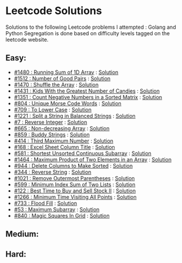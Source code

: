# Leetcode Solutions

Solutions to the following Leetcode problems I attempted : Golang and Python
Segregation is done based on difficulty levels tagged on the leetcode website.

## Easy:
* [#1480 : Running Sum of 1D Array](https://leetcode.com/problems/running-sum-of-1d-array) : [Solution](/easy/running_sum_1d)
* [#1512 : Number of Good Pairs](https://leetcode.com/problems/number-of-good-pairs/) : [Solution](/easy/good_pairs)
* [#1470 : Shuffle the Array](https://leetcode.com/problems/shuffle-the-array/) : [Solution](/easy/shuffle_array)
* [#1431 : Kids With the Greatest Number of Candies](https://leetcode.com/problems/kids-with-the-greatest-number-of-candies/) : [Solution](/easy/kids_with_candies)
* [#1351 : Count Negative Numbers in a Sorted Matrix](https://leetcode.com/problems/count-negative-numbers-in-a-sorted-matrix/) : [Solution](/easy/count_negative_numbers)
* [#804 : Unique Morse Code Words](https://leetcode.com/problems/unique-morse-code-words/) : [Solution](/easy/morse_code_words)
* [#709 : To Lower Case](https://leetcode.com/problems/to-lower-case/) : [Solution](/easy/to_lower_case)
* [#1221 : Split a String in Balanced Strings](https://leetcode.com/problems/split-a-string-in-balanced-strings/) : [Solution](/easy/balance_string)
* [#7 : Reverse Integer](https://leetcode.com/problems/reverse-integer/) : [Solution](/easy/reverse_integer)
* [#665 : Non-decreasing Array](https://leetcode.com/problems/non-decreasing-array/) : [Solution](/easy/non_decreasing_array)
* [#859 : Buddy Strings](https://leetcode.com/problems/buddy-strings/) : [Solution](/easy/buddy_strings)
* [#414 : Third Maximum Number](https://leetcode.com/problems/third-maximum-number/) : [Solution](/easy/third_max)
* [#168 : Excel Sheet Column Title](https://leetcode.com/problems/excel-sheet-column-title/) : [Solution](/easy/excel_sheet_column)
* [#581 : Shortest Unsorted Continuous Subarray](https://leetcode.com/problems/shortest-unsorted-continuous-subarray/) : [Solution](/easy/unsorted_subarray)
* [#1464 : Maximum Product of Two Elements in an Array](https://leetcode.com/problems/maximum-product-of-two-elements-in-an-array/) : [Solution](/easy/max_product)
* [#944 : Delete Columns to Make Sorted](https://leetcode.com/problems/delete-columns-to-make-sorted/) : [Solution](/easy/delete_columns)
* [#344 : Reverse String](https://leetcode.com/problems/reverse-string/) : [Solution](/easy/reverse_string)
* [#1021 : Remove Outermost Parentheses](https://leetcode.com/problems/remove-outermost-parentheses/) : [Solution](/easy/remove_parantheses)
* [#599 : Minimum Index Sum of Two Lists](https://leetcode.com/problems/minimum-index-sum-of-two-lists/) : [Solution](/easy/min_index_sum)
* [#122 : Best Time to Buy and Sell Stock II](https://leetcode.com/problems/best-time-to-buy-and-sell-stock-ii/) : [Solution](/easy/stock_2)
* [#1266 : Minimum Time Visiting All Points](https://leetcode.com/problems/minimum-time-visiting-all-points/) : [Solution](/easy/visit_points)
* [#733 : Flood Fill](https://leetcode.com/problems/flood-fill/) : [Solution](/easy/flood_fill)
* [#53 : Maximum Subarray](https://leetcode.com/problems/maximum-subarray/) : [Solution](/easy/max_sum_subarray)
* [#840 : Magic Squares In Grid](https://leetcode.com/problems/magic-squares-in-grid/) : [Solution](/easy/magic_squares)

## Medium:

## Hard:
